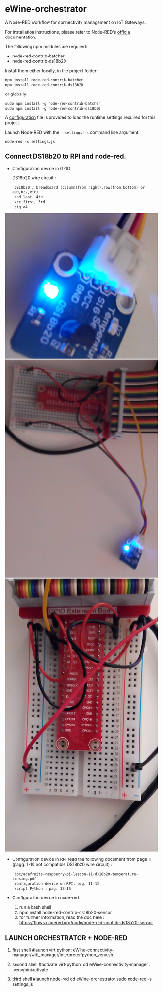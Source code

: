 # eWine-orchestrator
A Node-RED workflow for connectivity management on IoT Gateways.

For installation instructions, please refer to Node-RED's [official documentation][1].

The following npm modules are required:

* node-red-contrib-batcher
* node-red-contrib-ds18b20

Install them either locally, in the project folder:

	npm install node-red-contrib-batcher
	npm install node-red-contrib-ds18b20

or globally:
	
	sudo npm install -g node-red-contrib-batcher
	sudo npm install -g node-red-contrib-ds18b20

A [configuration][2] file is provided to load the runtime settings required for this project.

Launch Node-RED with the `--settings|-s` command line argument:

	node-red -s settings.js

[1]:https://nodered.org/#get-started
[2]:https://nodered.org/docs/configuration



## Connect DS18b20 to RPI and node-red.

*  Configuration device in GPIO

	DS18b20 wire circuit :

		DS18b20 / breadboard (column(from right),row(from bottom) or a10,b22,etc)
		gnd last, 4th 
		vcc first, 3rd
		sig a4

![ds18b20](doc/img/wire_circuit/ds18b20.jpg)
![overview](doc/img/wire_circuit/overview.jpg)
![Breadborad pin_a4](doc/img/wire_circuit/pin_a4.jpg)

*  Configuration device in RPI
	read the following document from page 11 (pagg. 1-10 not compatible DS18b20 wire circuit) :

		doc/adafruits-raspberry-pi-lesson-11-ds18b20-temperature-sensing.pdf
		configuration device on RPI: pag. 11-12
		script Python : pag. 13-15

*  Configuration device in node-red
	1.  run a bash shell
	2.  npm install node-red-contrib-ds18b20-sensor
	3.  for further information, read the doc here : https://flows.nodered.org/node/node-red-contrib-ds18b20-sensor

## LAUNCH ORCHESTRATOR + NODE-RED

1.  first shell
		#launch virt python:
		eWine-connectivity-manager/wifi_manager/interpreter/python_venv.sh

2.  second shell
		#activate virt-python:
		cd eWine-connectivity-manager
		. .venv/bin/activate

3.  third shell
		#launch node-red
		cd eWine-orchestrator
		sudo node-red -s settings.js
